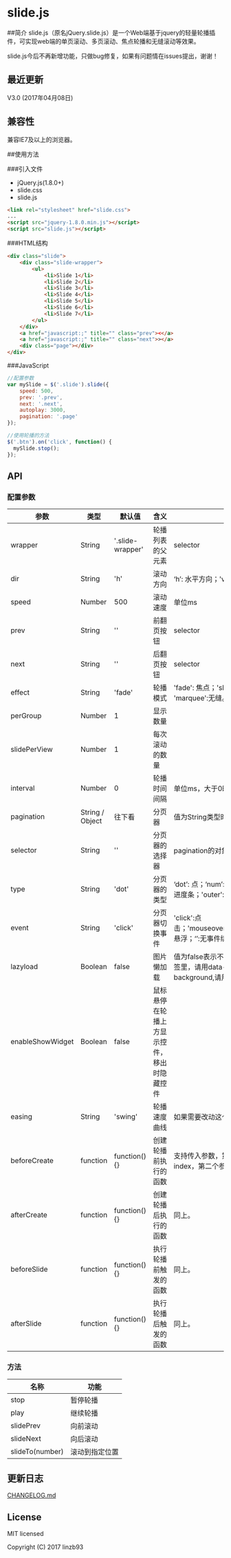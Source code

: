 # slide.js

##简介
slide.js（原名jQuery.slide.js）是一个Web端基于jquery的轻量轮播插件，可实现web端的单页滚动、多页滚动、焦点轮播和无缝滚动等效果。

slide.js今后不再新增功能，只做bug修复，如果有问题情在issues提出，谢谢！



## 最近更新

V3.0 (2017年04月08日)



## 兼容性

兼容IE7及以上的浏览器。



##使用方法

###引入文件

- jQuery.js(1.8.0+)
- slide.css
- slide.js

```html
<link rel="stylesheet" href="slide.css">
...
<script src="jquery-1.8.0.min.js"></script>
<script src="slide.js"></script>
```

###HTML结构
```html
<div class="slide">
	<div class="slide-wrapper">
		<ul>
			<li>Slide 1</li>
			<li>Slide 2</li>
			<li>Slide 3</li>
			<li>Slide 4</li>
			<li>Slide 5</li>
			<li>Slide 6</li>
			<li>Slide 7</li>
		</ul>
	</div>
	<a href="javascript:;" title="" class="prev"><</a>
	<a href="javascript:;" title="" class="next">></a>
	<div class="page"></div>
</div>
```

###JavaScript
```javascript
//配置参数
var mySlide = $('.slide').slide({
	speed: 500,
	prev: '.prev',
	next: '.next',
  	autoplay: 3000,
	pagination: '.page'
});

//使用轮播的方法
$('.btn').on('click', function() {
  mySlide.stop();
});
```



## API

### 配置参数

| 参数               | 类型              | 默认值              | 含义                    | 备注                                       |
| ---------------- | --------------- | ---------------- | --------------------- | ---------------------------------------- |
| wrapper          | String          | '.slide-wrapper' | 轮播列表的父元素              | selector                                 |
| dir              | String          | 'h'              | 滚动方向                  | ‘h’: 水平方向；'v':竖直方向                       |
| speed            | Number          | 500              | 滚动速度                  | 单位ms                                     |
| prev             | String          | ''               | 前翻页按钮                 | selector                                 |
| next             | String          | ''               | 后翻页按钮                 | selector                                 |
| effect           | String          | 'fade'           | 轮播模式                  | 'fade': 焦点；'slide': 单页；'carousel':多页； 'marquee':无缝。 |
| perGroup         | Number          | 1                | 显示数量                  |                                          |
| slidePerView     | Number          | 1                | 每次滚动的数量               |                                          |
| interval         | Number          | 0                | 轮播时间间隔                | 单位ms，大于0时有效，建议大于speed值。                  |
| pagination       | String / Object | 往下看              | 分页器                   | 值为String类型时，表示收到的是selector。              |
| selector         | String          | ''               | 分页器的选择器               | pagination的对象属性开始                        |
| type             | String          | 'dot'            | 分页器的类型                | ‘dot’: 点；‘num’:数字；'image': 图片；'progress':进度条；'outer': 页面上已有元素 |
| event            | String          | 'click'          | 分页器切换事件               | 'click':点击；'mouseover/mousemove/hover/mouseenter':悬浮；‘’:无事件绑定。pagination的对象属性结束 |
| lazyload         | Boolean         | false            | 图片懒加载                 | 值为false表示不使用懒加载。如果图片地址在img标签里，请用data-src存放地址；如果是作为background,请用data-bg存放地址。 |
| enableShowWidget | Boolean         | false            | 鼠标悬停在轮播上方显示控件，移出时隐藏控件 |                                          |
| easing           | String          | 'swing'          | 轮播速度曲线                | 如果需要改动这个参数建议引入jquery.easing.js。          |
| beforeCreate     | function        | function(){}     | 创建轮播前执行的函数            | 支持传入参数，第一个参数表示当前轮播页的index，第二个参数表示当前轮播页。  |
| afterCreate      | function        | function(){}     | 创建轮播后执行的函数            | 同上。                                      |
| beforeSlide      | function        | function(){}     | 执行轮播前触发的函数            | 同上。                                      |
| afterSlide       | function        | function(){}     | 执行轮播后触发的函数            | 同上。                                      |

### 方法

| 名称              | 功能      |
| --------------- | ------- |
| stop            | 暂停轮播    |
| play            | 继续轮播    |
| slidePrev       | 向前滚动    |
| slideNext       | 向后滚动    |
| slideTo(number) | 滚动到指定位置 |



## 更新日志

[CHANGELOG.md](https://github.com/linzb93/slide/blob/master/doc/CHANGELOG.md)



## License

MIT licensed

Copyright (C) 2017 linzb93
